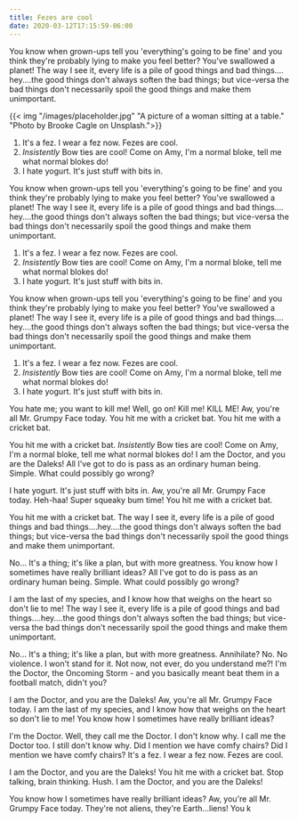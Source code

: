```yaml
---
title: Fezes are cool
date: 2020-03-12T17:15:59-06:00
---
```

You know when grown-ups tell you 'everything's going to be fine' and you think they're probably lying to make you feel better? You've swallowed a planet! The way I see it, every life is a pile of good things and bad things.…hey.…the good things don't always soften the bad things; but vice-versa the bad things don't necessarily spoil the good things and make them unimportant.

{{< img "/images/placeholder.jpg" "A picture of a woman sitting at a table." "Photo by Brooke Cagle on Unsplash.">}}

1. It's a fez. I wear a fez now. Fezes are cool.
2. *Insistently* Bow ties are cool! Come on Amy, I'm a normal bloke, tell me what normal blokes do!
3. I hate yogurt. It's just stuff with bits in.

You know when grown-ups tell you 'everything's going to be fine' and you think they're probably lying to make you feel better? You've swallowed a planet! The way I see it, every life is a pile of good things and bad things.…hey.…the good things don't always soften the bad things; but vice-versa the bad things don't necessarily spoil the good things and make them unimportant.

1. It's a fez. I wear a fez now. Fezes are cool.
2. *Insistently* Bow ties are cool! Come on Amy, I'm a normal bloke, tell me what normal blokes do!
3. I hate yogurt. It's just stuff with bits in.

You know when grown-ups tell you 'everything's going to be fine' and you think they're probably lying to make you feel better? You've swallowed a planet! The way I see it, every life is a pile of good things and bad things.…hey.…the good things don't always soften the bad things; but vice-versa the bad things don't necessarily spoil the good things and make them unimportant.

1. It's a fez. I wear a fez now. Fezes are cool.
2. *Insistently* Bow ties are cool! Come on Amy, I'm a normal bloke, tell me what normal blokes do!
3. I hate yogurt. It's just stuff with bits in.

You hate me; you want to kill me! Well, go on! Kill me! KILL ME! Aw, you're all Mr. Grumpy Face today. You hit me with a cricket bat. You hit me with a cricket bat.

You hit me with a cricket bat. *Insistently* Bow ties are cool! Come on Amy, I'm a normal bloke, tell me what normal blokes do! I am the Doctor, and you are the Daleks! All I've got to do is pass as an ordinary human being. Simple. What could possibly go wrong?

I hate yogurt. It's just stuff with bits in. Aw, you're all Mr. Grumpy Face today. Heh-haa! Super squeaky bum time! You hit me with a cricket bat.

You hit me with a cricket bat. The way I see it, every life is a pile of good things and bad things.…hey.…the good things don't always soften the bad things; but vice-versa the bad things don't necessarily spoil the good things and make them unimportant.

No… It's a thing; it's like a plan, but with more greatness. You know how I sometimes have really brilliant ideas? All I've got to do is pass as an ordinary human being. Simple. What could possibly go wrong?

I am the last of my species, and I know how that weighs on the heart so don't lie to me! The way I see it, every life is a pile of good things and bad things.…hey.…the good things don't always soften the bad things; but vice-versa the bad things don't necessarily spoil the good things and make them unimportant.

No… It's a thing; it's like a plan, but with more greatness. Annihilate? No. No violence. I won't stand for it. Not now, not ever, do you understand me?! I'm the Doctor, the Oncoming Storm - and you basically meant beat them in a football match, didn't you?

I am the Doctor, and you are the Daleks! Aw, you're all Mr. Grumpy Face today. I am the last of my species, and I know how that weighs on the heart so don't lie to me! You know how I sometimes have really brilliant ideas?

I'm the Doctor. Well, they call me the Doctor. I don't know why. I call me the Doctor too. I still don't know why. Did I mention we have comfy chairs? Did I mention we have comfy chairs? It's a fez. I wear a fez now. Fezes are cool.

I am the Doctor, and you are the Daleks! You hit me with a cricket bat. Stop talking, brain thinking. Hush. I am the Doctor, and you are the Daleks!

You know how I sometimes have really brilliant ideas? Aw, you're all Mr. Grumpy Face today. They're not aliens, they're Earth…liens! You k
